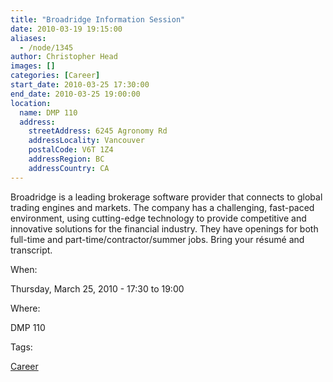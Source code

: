 ```yaml
---
title: "Broadridge Information Session"
date: 2010-03-19 19:15:00
aliases:
  - /node/1345
author: Christopher Head
images: []
categories: [Career]
start_date: 2010-03-25 17:30:00
end_date: 2010-03-25 19:00:00
location:
  name: DMP 110
  address:
    streetAddress: 6245 Agronomy Rd
    addressLocality: Vancouver
    postalCode: V6T 1Z4
    addressRegion: BC
    addressCountry: CA
---
```


Broadridge is a leading brokerage software provider that connects to global trading engines and markets. The company has a challenging, fast-paced environment, using cutting-edge technology to provide competitive and innovative solutions for the financial industry. They have openings for both full-time and part-time/contractor/summer jobs. Bring your résumé and transcript.

When:

Thursday, March 25, 2010 - 17:30 to 19:00

Where:

DMP 110

Tags:

[Career](/career)
